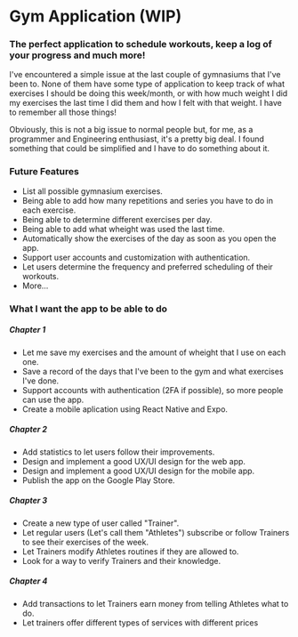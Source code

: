 # Gym Application (WIP)
### The perfect application to schedule workouts, keep a log of your progress and much more!

I've encountered a simple issue at the last couple of gymnasiums that I've been to. None of them have some type of application to keep track of what exercises I should be doing this week/month, or with how much weight I did my exercises the last time I did them and how I felt with that weight. I have to remember all those things!

Obviously, this is not a big issue to normal people but, for me, as a programmer and Engineering enthusiast, it's a pretty big deal. I found something that could be simplified and I have to do something about it.

### Future Features
- List all possible gymnasium exercises.
- Being able to add how many repetitions and series you have to do in each exercise.
- Being able to determine different exercises per day.
- Being able to add what wheight was used the last time.
- Automatically show the exercises of the day as soon as you open the app.
- Support user accounts and customization with authentication.
- Let users determine the frequency and preferred scheduling of their workouts.
- More...

### What I want the app to be able to do
##### Chapter 1
- Let me save my exercises and the amount of wheight that I use on each one.
- Save a record of the days that I've been to the gym and what exercises I've done. 
- Support accounts with authentication (2FA if possible), so more people can use the app.
- Create a mobile aplication using React Native and Expo.

##### Chapter 2
- Add statistics to let users follow their improvements.
- Design and implement a good UX/UI design for the web app.
- Design and implement a good UX/UI design for the mobile app.
- Publish the app on the Google Play Store.

##### Chapter 3
- Create a new type of user called "Trainer".
- Let regular users (Let's call them "Athletes") subscribe or follow Trainers to see their exercises of the week.
- Let Trainers modify Athletes routines if they are allowed to.
- Look for a way to verify Trainers and their knowledge.

##### Chapter 4
- Add transactions to let Trainers earn money from telling Athletes what to do.
- Let trainers offer different types of services with different prices